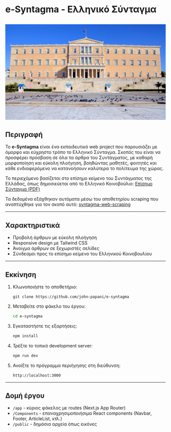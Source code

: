 # e-Syntagma - Ελληνικό Σύνταγμα

## <img src="public/vouli.jpg" alt="Βουλή" height="300px" />

## Περιγραφή

Το **e-Syntagma** είναι ένα εκπαιδευτικό web project που παρουσιάζει με όμορφο και εύχρηστο τρόπο το Ελληνικό Σύνταγμα. Σκοπός του είναι να προσφέρει πρόσβαση σε όλα τα άρθρα του Συντάγματος, με καθαρή μορφοποίηση και εύκολη πλοήγηση, βοηθώντας μαθητές, φοιτητές και κάθε ενδιαφερόμενο να κατανοήσουν καλύτερα το πολίτευμα της χώρας.

Το περιεχόμενο βασίζεται στο επίσημο κείμενο του Συντάγματος της Ελλάδας, όπως δημοσιεύεται από το Ελληνικό Κοινοβούλιο: [Επίσημο Σύνταγμα (PDF)](https://www.hellenicparliament.gr/UserFiles/f3c70a23-7696-49db-9148-f24dce6a27c8/FEK%20211-A-24-12-2019%20NEO%20SYNTAGMA.pdf)

Τα δεδομένα εξάχθηκαν αυτόματα μέσω του αποθετηρίου scraping που αναπτύχθηκε για τον σκοπό αυτό: [syntagma-web-scraping](https://github.com/john-papani/syntagma-web-scraping)

---

## Χαρακτηριστικά

- Προβολή άρθρων με εύκολη πλοήγηση
- Responsive design με Tailwind CSS
- Άνοιγμα άρθρων σε ξεχωριστές σελίδες
- Σύνδεσμοι προς το επίσημο κείμενο του Ελληνικού Κοινοβουλίου


---

## Εκκίνηση

1. Κλωνοποιήστε το αποθετήριο:
   ```
   git clone https://github.com/john-papani/e-syntagma
   ```


2. Μεταβείτε στο φάκελο του έργου:

   ```bash
   cd e-syntagma
   ```

3. Εγκαταστήστε τις εξαρτήσεις:

   ```bash
   npm install
   ```

4. Τρέξτε το τοπικό development server:

   ```bash
   npm run dev
   ```

5. Ανοίξτε το πρόγραμμα περιήγησης στη διεύθυνση:

   ```
   http://localhost:3000
   ```

---

## Δομή έργου

* `/app` - κύριος φάκελος με routes (Next.js App Router)
* `/Components` - επαναχρησιμοποιήσιμα React components (Navbar, Footer, ArticleList, κτλ.)
* `/public` - δημόσια αρχεία όπως εικόνες 
